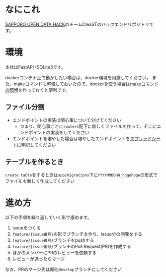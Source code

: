 # なにこれ
[SAPPORO OPEN DATA HACK](https://connpass.com/event/298303/)のチームCIeaSTのバックエンドリポジトリです。

# 環境
本体はFastAPI+SQLite3です。

dockerコンテナ上で動かしたい場合は、docker環境を用意してください。
また、makeコマンドも整備しておいたので、dockerを使う場合は[makeコマンドの環境](https://zenn.dev/genki86web/articles/6e61c167fbe926)を作っておくと便利です。

## ファイル分割
- エンドポイントの実装は関心事について分けてください
    - つまり、関心事ごとに`routers`配下に新しくファイルを作って、そこにエンドポイントの実装をしてください
- エンドポイントを増やした場合は増やしたエンドポイントを[スプレッドシート](https://docs.google.com/spreadsheets/d/1p-ekWgXCH7r2whsdslvnZv7JpNiDOHjwrCaEofOoII8/edit?usp=sharing)に明記してください

## テーブルを作るとき
`create table`をするときは`app/migrations`下に`YYYYMMDDHH_hogehoge`の形式でファイルを新しく作成してください

# 進め方
以下の手順を繰り返していく形で進めます。
1. issueをつくる
2. `feature/{issue番号}`の形でブランチを作り、issue分の開発をする
3. `feature/{issue番号}`ブランチをpushする
4. `feature/{issue番号}`ブランチのPull Request(PR)を作成する
5. ほかのメンバーにPRのレビューを依頼する
6. レビューが通ったらマージ

なお、PRのマージ先は原則`develop`ブランチにしてください